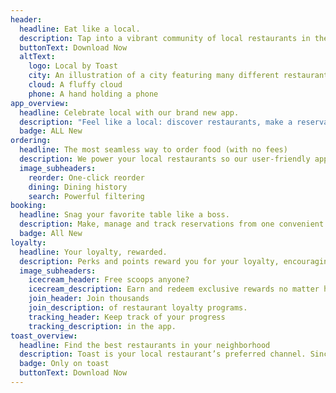 ```yaml
---
header:
  headline: Eat like a local.
  description: Tap into a vibrant community of local restaurants in the palm of your hands for food experiences that foster a rich sense of place.
  buttonText: Download Now
  altText:
    logo: Local by Toast
    city: An illustration of a city featuring many different restaurants
    cloud: A fluffy cloud
    phone: A hand holding a phone
app_overview:
  headline: Celebrate local with our brand new app.
  description: "Feel like a local: discover restaurants, make a reservation, order and pay seamlessly."
  badge: ALL New
ordering:
  headline: The most seamless way to order food (with no fees)
  description: We power your local restaurants so our user-friendly app lets you order and reorder, make reservations, skip the line, and more – all in one simple place.
  image_subheaders:
    reorder: One-click reorder
    dining: Dining history
    search: Powerful filtering
booking:
  headline: Snag your favorite table like a boss.
  description: Make, manage and track reservations from one convenient location.
  badge: All New
loyalty:
  headline: Your loyalty, rewarded.
  description: Perks and points reward you for your loyalty, encouraging you to come back and get to know us even better.
  image_subheaders:
    icecream_header: Free scoops anyone?
    icecream_description: Earn and redeem exclusive rewards no matter how you order.
    join_header: Join thousands
    join_description: of restaurant loyalty programs.
    tracking_header: Keep track of your progress
    tracking_description: in the app.
toast_overview:
  headline: Find the best restaurants in your neighborhood
  description: Toast is your local restaurant’s preferred channel. Since we don’t charge commission, our restaurant partners pass those savings on to you.
  badge: Only on toast
  buttonText: Download Now
---
```

